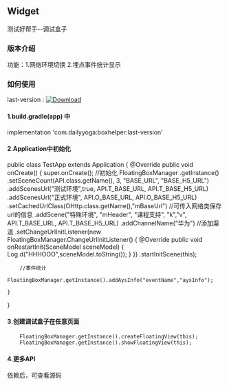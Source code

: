 ## Widget

测试好帮手--调试盒子

### 版本介绍



功能：1.网络环境切换  2.埋点事件统计显示

### 如何使用

last-version :  [ ![Download](https://api.bintray.com/packages/funnyzhaov/maven/boxhelper/images/download.svg?version=1.6.3) ](https://bintray.com/funnyzhaov/maven/boxhelper/1.6.3/link)


#### 1.build.gradle(app) 中

implementation 'com.dailyyoga:boxhelper:last-version'


#### 2.Application中初始化

public class TestApp extends Application {
    @Override
    public void onCreate() {
        super.onCreate();
        //初始化
        FloatingBoxManager
                      .getInstance()
                      .setSceneCount(API.class.getName(), 3, "BASE_URL", "BASE_H5_URL")
                      .addScenesUrl("测试环境",true, API.T_BASE_URL, API.T_BASE_H5_URL)
                      .addScenesUrl("正式环境", API.O_BASE_URL, API.O_BASE_H5_URL)
                      .setCachedUrlClass(OHttp.class.getName(),"mBaseUrl") //可传入网络类保存url的信息
                      .addScene("特殊环境", "mHeader", "课程支持", "k","v",
                              API.T_BASE_URL, API.T_BASE_H5_URL)
                      .addChannelName("华为") //添加渠道
                      .setChangeUrlInitListener(new FloatingBoxManager.ChangeUrlInitListener() {
                          @Override
                          public void onRestartInit(SceneModel sceneModel) {
                              Log.d("HHHOOO",sceneModel.toString());
                          }
                      })
                      .startInitScene(this);

        //事件统计
        FloatingBoxManager.getInstance().addAysInfo("eventName","aysInfo");

    }
}

#### 3.创建调试盒子在任意页面
 
        FloatingBoxManager.getInstance().createFloatingView(this);
        FloatingBoxManager.getInstance().showFloatingView(this);

#### 4.更多API

依赖后，可查看源码


